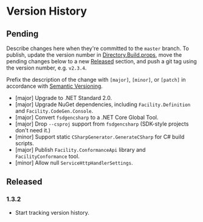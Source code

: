 # Version History

## Pending

Describe changes here when they're committed to the `master` branch. To publish, update the version number in [Directory.Build.props](src/Directory.Build.props), move the pending changes below to a new [Released](#released) section, and push a git tag using the version number, e.g. `v2.3.4`.

Prefix the description of the change with `[major]`, `[minor]`, or `[patch]` in accordance with [Semantic Versioning](https://semver.org/).

* [major] Upgrade to .NET Standard 2.0.
* [major] Upgrade NuGet dependencies, including `Facility.Definition` and `Facility.CodeGen.Console`.
* [major] Convert `fsdgencsharp` to a .NET Core Global Tool.
* [major] Drop `--csproj` support from `fsdgencsharp` (SDK-style projects don't need it.)
* [minor] Support static `CSharpGenerator.GenerateCSharp` for C# build scripts.
* [major] Publish `Facility.ConformanceApi` library and `FacilityConformance` tool.
* [minor] Allow null `ServiceHttpHandlerSettings`.

## Released

### 1.3.2

* Start tracking version history.
